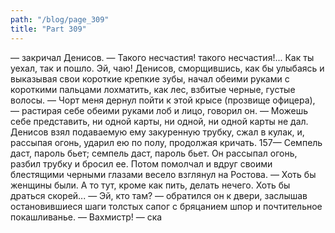 ```yaml
---
path: "/blog/page_309"
title: "Part 309"
---
```


 — закричал Денисов. — Такого несчастия! такого несчастия!... Как ты уехал, так и пошло. Эй, чаю!
Денисов, сморщившись, как бы улыбаясь и выказывая свои короткие крепкие зубы, начал обеими руками с короткими пальцами лохматить, как лес, взбитые черные, густые волосы.
— Чорт меня дернул пойти к этой крысе (прозвище офицера), — растирая себе обеими руками лоб и лицо, говорил он. — Можешь себе представить, ни одной карты, ни одной, ни одной карты не дал.
Денисов взял подаваемую ему закуренную трубку, сжал в кулак, и, рассыпая огонь, ударил ею по полу, продолжая кричать.
157— Семпель даст, пароль бьет; семпель даст, пароль бьет.
Он рассыпал огонь, разбил трубку и бросил ее. Потом помолчал и вдруг своими блестящими черными глазами весело взглянул на Ростова.
— Хоть бы женщины были. А то тут, кроме как пить, делать нечего. Хоть бы драться скорей...
— Эй, кто там? — обратился он к двери, заслышав остановившиеся шаги толстых сапог с бряцанием шпор и почтительное покашливанье.
— Вахмистр! — ска
